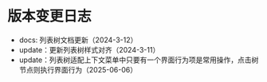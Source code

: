 # 版本变更日志

-   docs: 列表树文档更新（2024-3-12）
-   update：更新列表树样式对齐（2024-3-11）
-   update：列表树适配上下文菜单中只要有一个界面行为项是常用操作，点击树节点则执行界面行为（2025-06-06）
